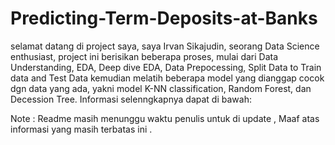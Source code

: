 # Predicting-Term-Deposits-at-Banks
selamat datang di project saya, saya Irvan Sikajudin, seorang Data Science enthusiast, project ini berisikan beberapa proses, mulai dari Data Understanding, EDA, Deep dive EDA, Data Prepocessing, Split Data to Train data and Test Data kemudian melatih beberapa model yang dianggap cocok dgn data yang ada, yakni model K-NN classification, Random Forest, dan Decession Tree.  Informasi selenngkapnya dapat di bawah: 

Note : Readme masih menunggu waktu penulis untuk di update , Maaf atas informasi yang masih terbatas ini .
